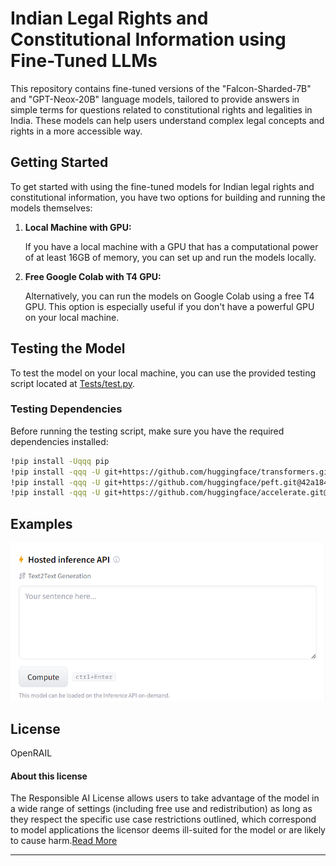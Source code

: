 # Indian Legal Rights and Constitutional Information using Fine-Tuned LLMs

This repository contains fine-tuned versions of the "Falcon-Sharded-7B" and "GPT-Neox-20B" language models, tailored to provide answers in simple terms for questions related to constitutional rights and legalities in India. These models can help users understand complex legal concepts and rights in a more accessible way.

## Getting Started

To get started with using the fine-tuned models for Indian legal rights and constitutional information, you have two options for building and running the models themselves:

1. **Local Machine with GPU:**

   If you have a local machine with a GPU that has a computational power of at least 16GB of memory, you can set up and run the models locally.

2. **Free Google Colab with T4 GPU:**

   Alternatively, you can run the models on Google Colab using a free T4 GPU. This option is especially useful if you don't have a powerful GPU on your local machine.

## Testing the Model

To test the model on your local machine, you can use the provided testing script located at [Tests/test.py](https://github.com/NeoZ666/constitution-LLM/blob/main/Tests/test.py).

### Testing Dependencies

Before running the testing script, make sure you have the required dependencies installed:

```bash
!pip install -Uqqq pip
!pip install -qqq -U git+https://github.com/huggingface/transformers.git@e03a9cc
!pip install -qqq -U git+https://github.com/huggingface/peft.git@42a184f
!pip install -qqq -U git+https://github.com/huggingface/accelerate.git@c9fbb71
```

## Examples

![Alt text](images/image.png)

## License

OpenRAIL
#### About this license

The Responsible AI License allows users to take advantage of the model in a wide range of settings (including free use and redistribution) as long as they respect the specific use case restrictions outlined, which correspond to model applications the licensor deems ill-suited for the model or are likely to cause harm.[Read More](https://huggingface.co/blog/open_rail)

---
